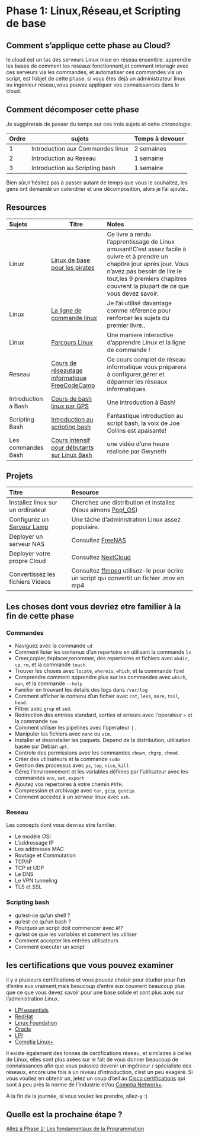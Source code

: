 # Phase 1: Linux,Réseau,et Scripting de base 

## Comment s’applique cette phase au Cloud?

le cloud est un tas des serveurs Linux mise en réseau ensemble. apprendre les bases de comment les reseaux fonctionnent,et comment interagir avec ces serveurs via les commandes, et automatiser ces commandes via un script, est l’objet de cette phase. si vous êtes déjà un administrateur linux ou ingenieur réseau,vous pouvez appliquer vos connaissances dans le cloud.

## Comment décomposer cette phase

 Je suggérerais de passer du temps sur ces trois sujets et cette chronologie:

| Ordre |   sujets                        | Temps à devouer | 
|-------|---------------------------------|-------------------|
| 1 | Introduction aux Commandes linux | 2 semaines
| 2 | Introduction au Reseau  | 1 semaine         |
| 3 | Introduction au Scripting bash | 1 semaine           |

Bien sûr,n’hésitez pas à passer autant de temps que vous le souhaitez, les gens ont demandé un calendrier et une décomposition, alors je l’ai ajouté..

## Resources

|   Sujets   | Titre    |  Notes     |
| :------------- | ---------- | :----------- |
|  Linux | [Linux de base pour les pirates](https://nostarch.com/linuxbasicsforhackers)   |  Ce livre a rendu l’apprentissage de Linux amusant!C’est assez facile à suivre et à prendre un chapitre jour après jour. Vous n’avez pas besoin de lire le tout,les 9 premiers chapitres couvrent la plupart de ce que vous devez savoir.  |
| Linux   | [La ligne de commande linux ](https://nostarch.com/tlcl2) | Je l’ai utilisé davantage comme référence pour renforcer les sujets du premier livre.. |
| Linux   | [Parcours Linux](https://linuxjourney.com/) | Une maniere interactive d’apprendre Linux et la ligne de commande !|
| Reseau  | [Cours de réseautage informatique FreeCodeCamp](https://youtu.be/qiQR5rTSshw) | Ce cours complet de réseau informatique vous préparera à configurer,gérer et dépanner les réseaux informatiques.|
| Introduction à Bash | [Cours de bash linux par GPS](https://youtu.be/qALScO3E61I) | Une introduction à Bash!|
| Scripting Bash   | [Introduction au scripting bash](https://youtu.be/_n5ZegzieSQ) | Fantastique introduction au script bash, la voix de Joe Collins est apaisante!|
| Les commandes Bash | [Cours intensif pour débutants sur Linux Bash](https://youtu.be/qALScO3E61I) | une vidéo d’une heure réalisée par Gwyneth

## Projets

 Titre  | Resource     |
 :---------- | :----------- |
 Installez linux sur un ordinateur   | Cherchez une distribution et installez (Nous aimons [Pop!_OS](https://pop.system76.com/)) |
Configurez un [Serveur Lamp](https://en.wikipedia.org/wiki/LAMP_(software_bundle)) | Une tâche d’administration Linux assez populaire. |
 Deployer un serveur NAS | Consultez [FreeNAS](https://www.freenas.org/) |
 Deployer votre propre Cloud | Consultez [NextCloud](https://nextcloud.com/) |
  Convertissez les fichiers Videos | Consultez [ffmpeg](https://ffmpeg.org/ffmpeg.html) utilisez-le pour écrire un script qui convertit un fichier .mov en mp4

## Les choses dont vous devriez etre familier à la fin de cette phase

### Commandes

- Naviguez avec la commande `cd`
- Comment lister les contenus d’un repertoire en utilisant la commande `ls`
- Creer,copier,deplacer,renommer, des repertoires et fichiers avec `mkdir`, `cp`, `rm`, et la commande `touch`.
- Trouver les choses avec `locate`, `whereis`, `which`, et la commande `find` 
- Comprendre comment apprendre plus sur les commandes avec `which`, `man`, et la commande `--help`
- Familier en trouvant les details des logs dans `/var/log`
- Comment afficher le contenu d’un fichier avec `cat`, `less`, `more`, `tail`, `head`.
- Filtrer avec `grep` et `sed`.
- Redirection des entrées standard, sorties et erreurs avec l'operateur `>`  et la commande `tee`
- Comment utiliser les pipelines avec l'operateur `|` .
- Manipuler les fichiers avec `nano` ou `vim`.
- Installer et desinstaller les paquets. Depend de la distribution, utilisation basée sur Debian `apt`.
- Controle des permissions avec les commandes `chown`, `chgrp`, `chmod`.
- Créer des utilisateurs et la commande `sudo`
- Gestion des processus avec `ps`, `top`, `nice`, `kill`
- Gérez l’environnement et les variables définies par l’utilisateur avec les commandes `env`, `set`, `export` 
- Ajoutez vos repertoires à votre chemin `PATH`.
- Compression et archivage avec `tar`, `gzip`, `gunzip`.
- Comment accedez à un serveur linux avec `ssh`.

### Reseau

Les concepts dont vous devriez etre familier.

- Le modèle OSI
- L’addressage IP
- Les addresses MAC 
- Routage et Commutation
- TCP/IP
- TCP et UDP
- Le DNS
- Le VPN tunneling
- TLS et SSL

### Scripting bash

- qu’est-ce qu’un shell ?
- qu’est-ce qu'un bash ?
- Pourquoi un script doit commencer avec #!?
- qu’est ce que les variables et comment les utiliser
- Comment accepter les entrées utilisateurs 
- Comment executer un script

## les certifications que vous pouvez examiner

il y a plusieurs certifications et vous pouvez choisir pour étudier pour l’un d’entre eux vraiment,mais beaucoup d’entre eux couvrent beaucoup plus que ce que vous devez savoir pour une base solide et sont plus axés sur l’administration Linux.

- [LPI essentials](https://www.lpi.org/our-certifications/linux-essentials-overview)
- [RedHat](https://www.redhat.com/en/services/training-and-certification)
- [Linux Foundation](https://training.linuxfoundation.org/certification-catalog/)
- [Oracle](https://education.oracle.com/oracle-certification-path/pFamily_358)
- [LPI](https://www.lpi.org/)
- [Comptia Linux+](https://www.comptia.org/certifications/linux)

Il existe également des tonnes de certifications réseau, et similaires à celles de Linux, elles sont plus axées sur le fait de vous donner beaucoup de connaissances afin que vous puissiez devenir un ingénieur / spécialiste des réseaux, encore une fois à un niveau d’introduction, c’est un peu exagéré. Si vous vouliez en obtenir un, jetez un coup d’œil au [Cisco certifications](https://www.cisco.com/c/en/us/training-events/training-certifications/certifications.html) qui sont à peu près la norme de l’industrie et/ou [Comptia Network+](https://www.comptia.org/certifications/network).

À la fin de la journée, si vous voulez les prendre, allez-y :)
  
## Quelle est la prochaine étape ?

[Allez à Phase 2: Les fondamentaux de la Programmation ](../phase2/README.md)
